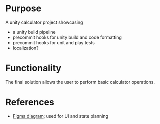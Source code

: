 # Purpose

A unity calculator project showcasing

- a unity build pipeline
- precommit hooks for unity build and code formatting
- precommit hooks for unit and play tests
- localization?

# Functionality

The final solution allows the user to perform basic calculator operations.

# References

- [Figma diagram](https://www.figma.com/file/ErCYBNpRccDCIVZ6I0j3uW/Calculator?node-id=0%3A1); used for UI and state planning
